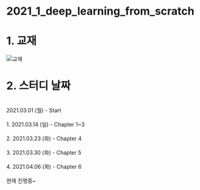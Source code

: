 # 2021_1_deep_learning_from_scratch

# 1. 교재
![교재](https://user-images.githubusercontent.com/59727902/111059871-0961ad80-84dc-11eb-96f3-81bc475e675a.PNG) <br>

# 2. 스터디 날짜 <br>
<br>
2021.03.01 (월) - Start <br>
<br>
1. 2021.03.14 (일) - Chapter 1~3 <br>
<br>
2. 2021.03.23 (화) - Chapter 4 <br>
<br>
3. 2021.03.30 (화) - Chapter 5 <br>
<br>
4. 2021.04.06 (화) - Chapter 6 <br>


<br>
현재 진행중~
